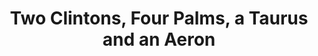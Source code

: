 ---
ee_id_thing: '4280'
site: '1'
type: '2'
inv_num: 2015-060
add_credit:
url: 2015-060-two-clintons-four-palms-a-taurus-and-an-aeron
title: Two Clintons, Four Palms, a Taurus and an Aeron
year: '2015'
display_year: '2015'
medium: Pencil on paper (produced with Mutoh XP-300 Series printer)
dims: 72 x 192 inches
pitch:
ps:
live_url:
youtube:
related_code:
imgs: two-clintons-seven-palms-a-taurus-and-an-aeron-2015-060-install-database-CK.jpg
subheading:
download:
commission:
related:
layout: things-i-made
---
